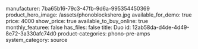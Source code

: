 manufacturer: 7ba65b16-79c3-47fb-9d6a-995354450369
product_hero_image: /assets/phonoblockshero.jpg
available_for_demo: true
price: 4000
show_price: true
available_to_buy_online: true
monthly_featuree: false
has_files: false
title: Duo
id: 12ab58da-d4de-4d49-8e72-3a330afc74d0
product-categories: phono-pre-amps
system_category: source
